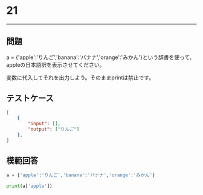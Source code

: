 # 21

---
## 問題

a = {'apple':'りんご','banana':'バナナ','orange':'みかん'}という辞書を使って、appleの日本語訳を表示させてください。

変数に代入してそれを出力しよう。そのままprintは禁止です。

## テストケース

```json
[
	{
		"input": [],
		"output": ["りんご"]
  	},
]
```

## 模範回答
```python
a = {'apple':'りんご','banana':'バナナ','orange':'みかん'}

print(a['apple'])
```

